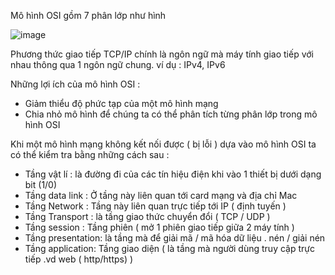 Mô hình OSI gồm 7 phân lớp như hình

![image](https://github.com/hieubmt1112004/Network/assets/125638408/bf361d22-8627-4929-b56a-c611536d56dd)



Phương thức giao tiếp TCP/IP chính là ngôn ngữ mà máy tính giao tiếp với nhau thông qua 1 ngôn ngữ chung. ví dụ : IPv4, IPv6

Những lợi ích của mô hình OSI : 
  + Giảm thiểu độ phức tạp của một mô hình mạng
  + Chia nhỏ mô hình để chúng ta có thể phân tích từng phân lớp trong mô hình OSI

Khi một mô hình mạng không kết nối được ( bị lỗi ) dựa vào mô hình OSI ta có thể kiểm tra bằng những cách sau : 
 + Tầng vật lí : là đường đi của các tín hiệu điện khi vào 1 thiết bị dưới dạng bit (1/0)
 + Tầng data link : Ở tầng này liên quan tới card mạng và địa chỉ Mac 
 + Tầng Network : Tầng này liên quan trực tiếp tới IP ( định tuyến ) 
 + Tầng Transport : là tầng giao thức chuyển đổi ( TCP / UDP ) 
 + Tầng session : Tầng phiên ( mở 1 phiên giao tiếp giữa 2 máy tính )
 + Tầng presentation: là tầng mà để giải mã / mã hóa dữ liệu . nén / giải nén
 + Tầng application: Tầng giao diện ( là tầng mà người dùng truy cập trực tiếp .vd web ( http/https) )
    

